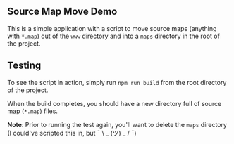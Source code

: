 ## Source Map Move Demo

This is a simple application with a script to move source maps (anything with `*.map`) out of the `www` directory and into a `maps` directory in the root of the project.

## Testing

To see the script in action, simply run `npm run build` from the root directory of the project. 

When the build completes, you should have a new directory full of source map (`*.map`) files.

**Note**: Prior to running the test again, you'll want to delete the `maps` directory (I could've scripted this in, but ¯ \ _ (ツ) _ / ¯)
